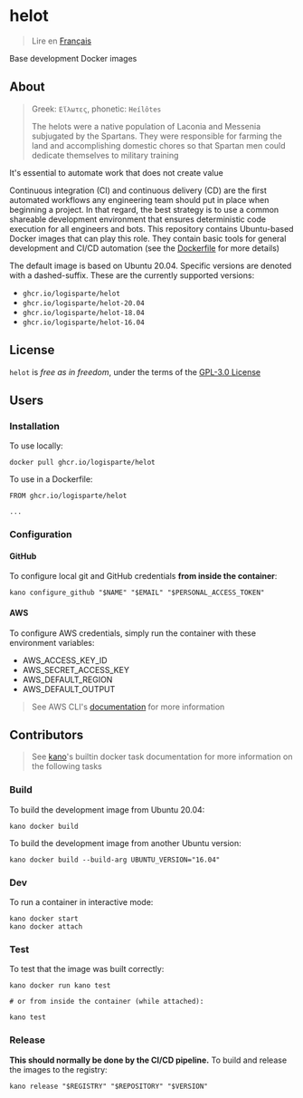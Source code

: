 # helot

> Lire en [Français](/docs/README.fr.md)

Base development Docker images

## About

> Greek: `Εἵλωτες`, phonetic: `Heílôtes`
>
> The helots were a native population of Laconia and Messenia subjugated by the Spartans. They
> were responsible for farming the land and accomplishing domestic chores so that Spartan men
> could dedicate themselves to military training

It's essential to automate work that does not create value

Continuous integration (CI) and continuous delivery (CD) are the first automated workflows any
engineering team should put in place when beginning a project. In that regard, the best strategy
is to use a common shareable development environment that ensures deterministic code execution
for all engineers and bots. This repository contains Ubuntu-based Docker images that can play
this role. They contain basic tools for general development and CI/CD automation (see the
[Dockerfile](/.kano/Dockerfile) for more details)

The default image is based on Ubuntu 20.04. Specific versions are denoted with a dashed-suffix.
These are the currently supported versions:

- `ghcr.io/logisparte/helot`
- `ghcr.io/logisparte/helot-20.04`
- `ghcr.io/logisparte/helot-18.04`
- `ghcr.io/logisparte/helot-16.04`

## License

`helot` is _free as in freedom_, under the terms of the [GPL-3.0 License](/LICENSE)

## Users

### Installation

To use locally:

```shell
docker pull ghcr.io/logisparte/helot
```

To use in a Dockerfile:

```docker
FROM ghcr.io/logisparte/helot

...
```

### Configuration

#### GitHub

To configure local git and GitHub credentials **from inside the container**:

```shell
kano configure_github "$NAME" "$EMAIL" "$PERSONAL_ACCESS_TOKEN"
```

#### AWS

To configure AWS credentials, simply run the container with these environment variables:

- AWS_ACCESS_KEY_ID
- AWS_SECRET_ACCESS_KEY
- AWS_DEFAULT_REGION
- AWS_DEFAULT_OUTPUT

> See AWS CLI's
> [documentation](https://docs.aws.amazon.com/cli/latest/userguide/cli-configure-files.html) for
> more information

## Contributors

> See [kano](https://github.com/logisparte/kano)'s builtin docker task documentation for more
> information on the following tasks

### Build

To build the development image from Ubuntu 20.04:

```shell
kano docker build
```

To build the development image from another Ubuntu version:

```shell
kano docker build --build-arg UBUNTU_VERSION="16.04"
```

### Dev

To run a container in interactive mode:

```shell
kano docker start
kano docker attach
```

### Test

To test that the image was built correctly:

```shell
kano docker run kano test

# or from inside the container (while attached):

kano test
```

### Release

**This should normally be done by the CI/CD pipeline.** To build and release the images to the
registry:

```shell
kano release "$REGISTRY" "$REPOSITORY" "$VERSION"
```
